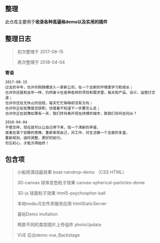 ## 整理

此仓库主要用于**收录各种高逼格demo以及实用的插件**

## 整理日志

> 初次整理于 2017-08-15
> 
> 再次整理于 2018-04-04

**寄语**

	2017-08-15
	过去的半年，也许你刚跳槽进入一家新公司，在一个全新的环境里学习和成长；
	也许你还是和去年一样，仍然奋斗在各种各样的项目和需求里，每天和产品、设计、运营打交道；
	也许你还在无休止的加班，每天忙忙碌碌却没有方向；
	也许你正在犹豫是否辞职，彷徨着不知道下一步要怎么走；
	也许你正在犹豫如果有一天，我们终将离开现在拼搏的城市，那我们将何去何从？

	2018-04-04
	不管怎样，现在就可以让自己停下来，找一个清新的早餐，
	或者在某个安静的夜晚，重新审视自己，对工作、对生活做一个全面的复盘，
	重新规划，适时调整，更好的前行。
	勿忘初心，才能方得始终！

## 包含项

> 小船雨滴动画效果 boat-raindrop-demo （CSS HTML）
> 
> 3D-canvas 球体变色粒子效果 canvas-spherical-particles-dome
> 
> 3D-js 球面粒子效果 html5-psychospher-ball
> 
> 本地nodeJS文件夹服务应用 htmlStaticServer
> 
> 喜帖Demo invitation
> 
> 两款不同的类型图片上传组件 photoUpdata
> 
> VUE 后台demo vue_Backstage